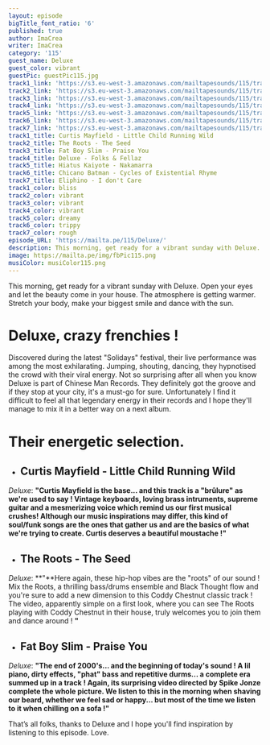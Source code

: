 ```yaml
---
layout: episode
bigTitle_font_ratio: '6'
published: true
author: ImaCrea
writer: ImaCrea
category: '115'
guest_name: Deluxe
guest_color: vibrant
guestPic: guestPic115.jpg
track1_link: 'https://s3.eu-west-3.amazonaws.com/mailtapesounds/115/track1.mp3'
track2_link: 'https://s3.eu-west-3.amazonaws.com/mailtapesounds/115/track2.mp3'
track3_link: 'https://s3.eu-west-3.amazonaws.com/mailtapesounds/115/track3.mp3'
track4_link: 'https://s3.eu-west-3.amazonaws.com/mailtapesounds/115/track4.mp3'
track5_link: 'https://s3.eu-west-3.amazonaws.com/mailtapesounds/115/track5.mp3'
track6_link: 'https://s3.eu-west-3.amazonaws.com/mailtapesounds/115/track6.mp3'
track7_link: 'https://s3.eu-west-3.amazonaws.com/mailtapesounds/115/track7.mp3'
track1_title: Curtis Mayfield - Little Child Running Wild
track2_title: The Roots - The Seed
track3_title: Fat Boy Slim - Praise You
track4_title: Deluxe - Folks & Fellaz
track5_title: Hiatus Kaiyote - Nakamarra
track6_title: Chicano Batman - Cycles of Existential Rhyme
track7_title: Eliphino - I don't Care
track1_color: bliss
track2_color: vibrant
track3_color: vibrant
track4_color: vibrant
track5_color: dreamy
track6_color: trippy
track7_color: rough
episode_URL: 'https://mailta.pe/115/Deluxe/'
description: This morning, get ready for a vibrant sunday with Deluxe. Open your eyes and let the beauty come in your house. The atmosphere is getting warmer. Stretch your body, make your biggest smile and dance with the sun.
image: https://mailta.pe/img/fbPic115.png
musiColor: musiColor115.png
---
```

<p id="introduction">This morning, get ready for a vibrant sunday with Deluxe. Open your eyes and let the beauty come in your house. The atmosphere is getting warmer. Stretch your body, make your biggest smile and dance with the sun.</p>

# Deluxe, crazy frenchies !

Discovered during the latest "Solidays" festival, their live performance was among the most exhilarating. Jumping, shouting, dancing, they hypnotised the crowd with their viral energy. Not so surprising after all when you know Deluxe is part of Chinese Man Records. They definitely got the groove and if they stop at your city, it's a must-go for sure. Unfortunately I find it difficult to feel all that legendary energy in their records and I hope they'll manage to mix it in a better way on a next album.

# Their energetic selection.

+ ## Curtis Mayfield - Little Child Running Wild
_Deluxe_: **"**Curtis Mayfield is the base... and this track is a "brûlure" as we're used to say ! Vintage keyboards, loving brass intruments, supreme guitar and a mesmerizing voice which remind us our first musical crushes! Although our music inspirations may differ, this kind of soul/funk songs are the ones that gather us and are the basics of what we're trying to create. Curtis deserves a beautiful moustache !**"**

+ ## The Roots - The Seed
_Deluxe_: **"**Here again, these hip-hop vibes are the "roots" of our sound ! Mix the Roots, a thrilling bass/drums ensemble and Black Thought flow and you're sure to add a new dimension to this Coddy Chestnut classic track ! The video, apparently simple on a first look, where you can see The Roots playing with Coddy Chestnut in their house, truly welcomes you to join them and dance around ! **"**

+ ## Fat Boy Slim - Praise You
_Deluxe_: **"**The end of 2000's... and the beginning of today's sound ! A lil piano, dirty effects, "phat" bass and repetitive durms... a complete era summed up in a track ! Again, its surprising video directed by Spike Jonze complete the whole picture. We listen to this in the morning when shaving our beard, whether we feel sad or happy... but most of the time we listen to it when chilling on a sofa !**"**


<p id="outroduction">That’s all folks, thanks to Deluxe and I hope you'll find inspiration by listening to this episode. Love.</p>
